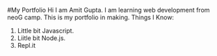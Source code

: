 #My Portfolio
Hi I am Amit Gupta. I am learning web development from neoG camp. This is my portfolio in making.
Things I Know:
1. Little bit Javascript.
1. Liitle bit Node.js.
1. Repl.it

